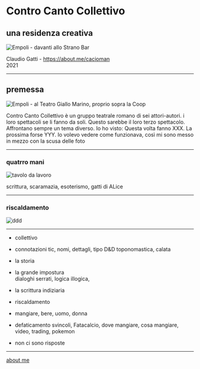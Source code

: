 # Contro Canto Collettivo
## una residenza creativa

![]( https://www.dropbox.com/s/1kxqvx2588iap35/20210903_141019.jpg?raw=1 "Empoli - davanti allo Strano Bar ")  

Claudio Gatti - https://about.me/cacioman  
2021  

---  
## premessa 

![]( https://www.dropbox.com/s/fuipsrpm62ke15i/CN_20210908_210150.jpg?raw=1 "Empoli - al Teatro Giallo Marino, proprio sopra la Coop  ")  

Contro Canto Collettivo è un gruppo teatrale romano di sei attori-autori. i loro spettacoli se li fanno da soli. Questo sarebbe il loro terzo spettacolo.
Affrontano sempre un tema diverso.
Io ho visto:
Questa volta fanno XXX. La prossima forse YYY.
Io volevo vedere come funzionava, così mi sono messo in mezzo con la scusa delle foto

---  
### quatrro mani

![]( https://www.dropbox.com/s/6q4degq3ffoco30/20210903_153908.jpg?raw=1 "tavolo da lavoro ")  

scrittura, scaramazia, esoterismo, gatti di ALice

---  
### riscaldamento

![]( https://www.dropbox.com/s/e567ozzgqibjcd3/_DSC4130.JPG?raw=1 "ddd ")  



---  

- collettivo

- connotazioni
tic, nomi, dettagli, tipo D&D
toponomastica, calata

- la storia

- la grande impostura  
dialoghi serrati, logica illogica, 

- la scrittura indiziaria

- riscaldamento

- mangiare, bere, uomo, donna

- defaticamento
svincoli, Fatacalcio, dove mangiare, cosa mangiare, video, trading,
pokemon

- non ci sono risposte


---   
[about me](https://about.me/cacioman) 
